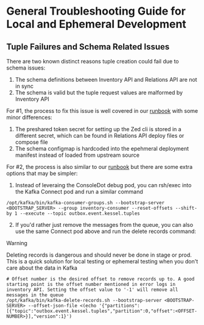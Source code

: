 # General Troubleshooting Guide for Local and Ephemeral Development


## Tuple Failures and Schema Related Issues

There are two known distinct reasons tuple creation could fail due to schema issues:
1) The schema definitions between Inventory API and Relations API are not in sync
2) The schema is valid but the tuple request values are malformed by Inventory API

For #1, the process to fix this issue is well covered in our [runbook](../runbooks/consumer-message-process-failures.md#inventory-consumer-fails-to-createmodify-a-relationship-due-to-schema-mismatch) with some minor differences:

1) The preshared token secret for setting up the Zed cli is stored in a different secret, which can be found in Relations API deploy files or compose file
2) The schema configmap is hardcoded into the epehmeral deployment manifest instead of loaded from upstream source

For #2, the process is also similar to our [runbook](../runbooks/consumer-message-process-failures.md#inventory-consumer-fails-due-to-malformed-tuple-request) but there are some extra options that may be simpler:

1) Instead of leveraing the ConsoleDot debug pod, you can rsh/exec into the Kafka Connect pod and run a similar command

```shell
/opt/kafka/bin/kafka-consumer-groups.sh --bootstrap-server <BOOTSTRAP_SERVER> --group inventory-consumer --reset-offsets --shift-by 1 --execute --topic outbox.event.kessel.tuples
```

2) If you'd rather just remove the messages from the queue, you can also use the same Connect pod above and run the delete records command:

> [!WARNING]
> Deleting records is dangerous and should never be done in stage or prod. This is a quick solution for local testing or ephemeral testing when you don't care about the data in Kafka

```shell
# Offset number is the desired offset to remove records up to. A good starting point is the offset number mentioned in error logs in inventory API. Setting the offset value to '-1' will remove all messages in the queue
/opt/kafka/bin/kafka-delete-records.sh --bootstrap-server <BOOTSTRAP-SERVER> --offset-json-file <(echo '{"partitions":[{"topic":"outbox.event.kessel.tuples","partition":0,"offset":<OFFSET-NUMBER>}],"version":1}')
